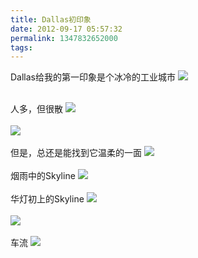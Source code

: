 ```yaml
---
title: Dallas初印象
date: 2012-09-17 05:57:32
permalink: 1347832652000
tags: 
---
```


Dallas给我的第一印象是个冰冷的工业城市
<img src="http://farm9.staticflickr.com/8299/7994944202_97bab337c8_b.jpg"/><br/><br/>

人多，但很散
<img src="http://farm9.staticflickr.com/8181/7994941091_c526ee5f44_b.jpg"/><br/><br/>
<img src="http://farm9.staticflickr.com/8172/7994940877_930035f50e_z.jpg"/><br/><br/>
但是，总还是能找到它温柔的一面
<img src="http://farm9.staticflickr.com/8309/7994938861_132e251853_b.jpg"/><br/><br/>
烟雨中的Skyline
<img src="http://farm9.staticflickr.com/8031/7994939555_a48cdd2582_b.jpg"/><br/><br/>
华灯初上的Skyline
<img src="http://farm9.staticflickr.com/8308/7994938363_aae1949206_b.jpg"/><br/><br/>
<img src="http://farm9.staticflickr.com/8305/7994942042_8c96193aab_b.jpg"/><br/><br/>
车流
<img src="http://farm9.staticflickr.com/8457/7994941644_c6288df1a3_b.jpg"/><br/><br/>